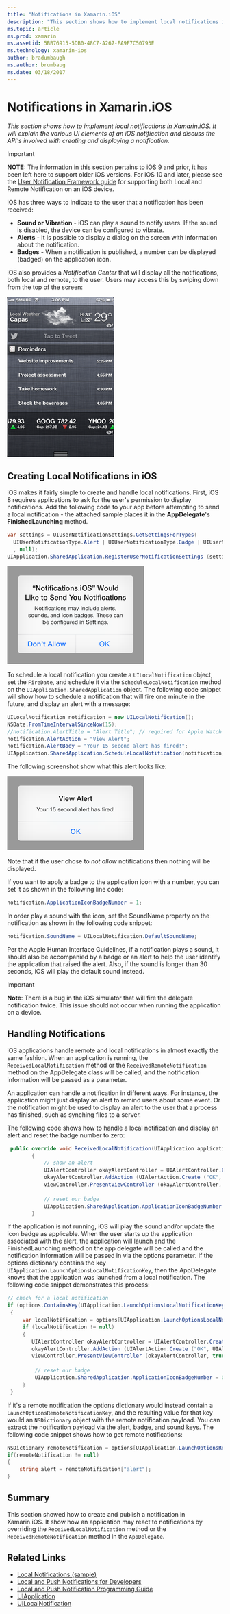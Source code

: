 ```yaml
---
title: "Notifications in Xamarin.iOS"
description: "This section shows how to implement local notifications in Xamarin.iOS. It will explain the various UI elements of an iOS notification and discuss the API's involved with creating and displaying a notification."
ms.topic: article
ms.prod: xamarin
ms.assetid: 5BB76915-5DB0-48C7-A267-FA9F7C50793E
ms.technology: xamarin-ios
author: bradumbaugh
ms.author: brumbaug
ms.date: 03/18/2017
---
```


# Notifications in Xamarin.iOS

_This section shows how to implement local notifications in Xamarin.iOS. It will explain the various UI elements of an iOS notification and discuss the API's involved with creating and displaying a notification._

> [!IMPORTANT]
> **NOTE:** The information in this section pertains to iOS 9 and prior, it has been left here to support older iOS versions. For iOS 10 and later, please see the [User Notification Framework guide](~/ios/platform/user-notifications/index.md) for supporting both Local and Remote Notification on an iOS device.

iOS has three ways to indicate to the user that a notification has been received:

-  **Sound or Vibration** - iOS can play a sound to notify users. If the sound is disabled, the device can be configured to vibrate.
-  **Alerts** - It is possible to display a dialog on the screen with information about the notification.
-  **Badges** - When a notification is published, a number can be displayed (badged) on the application icon.


iOS also provides a *Notification Center* that will display all the notifications, both local and remote, to
    the user. Users may access this by swiping down from the top of the screen:

 ![](local-notifications-in-ios-images/image13.png "The Notification Center")

## Creating Local Notifications in iOS

iOS makes it fairly simple to create and handle local notifications.
  First, iOS 8 requires applications to ask for the user's permission
  to display notifications. Add the following code to your app before
  attempting to send a local notification - the attached sample places it in
  the **AppDelegate**'s **FinishedLaunching** method.

```csharp
var settings = UIUserNotificationSettings.GetSettingsForTypes(
  UIUserNotificationType.Alert | UIUserNotificationType.Badge | UIUserNotificationType.Sound
  , null);
UIApplication.SharedApplication.RegisterUserNotificationSettings (settings);
```

  [![](local-notifications-in-ios-images/image0-sml.png "Confirming the ability to send a local notification")](local-notifications-in-ios-images/image0.png#lightbox)

To schedule a local notification you create a `UILocalNotification` object, set the `FireDate`, and schedule it via the `ScheduleLocalNotification` method on the `UIApplication.SharedApplication` object. The following code snippet will show how to schedule a notification that
    will fire one minute in the future, and display an alert with a message:

```csharp
UILocalNotification notification = new UILocalNotification();
NSDate.FromTimeIntervalSinceNow(15);
//notification.AlertTitle = "Alert Title"; // required for Apple Watch notifications
notification.AlertAction = "View Alert";
notification.AlertBody = "Your 15 second alert has fired!";
UIApplication.SharedApplication.ScheduleLocalNotification(notification);
```

The following screenshot show what this alert looks like:

  [![](local-notifications-in-ios-images/image2-sml.png "An example alert")](local-notifications-in-ios-images/image2.png#lightbox)

Note that if the user chose to *not allow* notifications then nothing will be displayed.

If you want to apply a badge to the application icon with a number, you can set it as shown in the following line code:

```csharp
notification.ApplicationIconBadgeNumber = 1;
```

In order play a sound with the icon, set the SoundName property on the notification as shown in the following code snippet:

```csharp
notification.SoundName = UILocalNotification.DefaultSoundName;
```

Per the Apple Human Interface Guidelines, if a notification plays a sound, it should also be accompanied by a badge
    or an alert to help the user identify the application that raised the alert. Also, if the sound is longer than 30
    seconds, iOS will play the default sound instead.

> [!IMPORTANT]
> **Note**: There is a bug in the iOS simulator that will fire the delegate notification twice. This issue should not occur when running the application on a device.

## Handling Notifications

iOS applications handle remote and local notifications in almost exactly the same fashion. When an application is
    running, the `ReceivedLocalNotification` method or the `ReceivedRemoteNotification` method on the AppDelegate class will
    be called, and the notification information will be passed as a parameter.

An application can handle a notification in different ways. For instance, the application might just display an alert
    to remind users about some event. Or the notification might be used to display an alert to the user that a process
    has finished, such as synching files to a server.

The following code shows how to handle a local notification and display an alert and reset the badge number to
    zero:

```csharp
 public override void ReceivedLocalNotification(UIApplication application, UILocalNotification notification)
        {
            // show an alert
			UIAlertController okayAlertController = UIAlertController.Create (notification.AlertAction, notification.AlertBody, UIAlertControllerStyle.Alert);
			okayAlertController.AddAction (UIAlertAction.Create ("OK", UIAlertActionStyle.Default, null));
			viewController.PresentViewController (okayAlertController, true, null);

            // reset our badge
            UIApplication.SharedApplication.ApplicationIconBadgeNumber = 0;
        }
```

If the application is not running, iOS will play the sound and/or update the icon badge as applicable. When the user
    starts up the application associated with the alert, the application will launch and the FinishedLaunching method on
    the app delegate will be called and the notification information will be passed in via the options parameter. If the
    options dictionary contains the key `UIApplication.LaunchOptionsLocalNotificationKey`, then the AppDelegate knows that
    the application was launched from a local notification. The following code snippet demonstrates this process:

```csharp
// check for a local notification
if (options.ContainsKey(UIApplication.LaunchOptionsLocalNotificationKey))
 {
     var localNotification = options[UIApplication.LaunchOptionsLocalNotificationKey] as UILocalNotification;
     if (localNotification != null)
     {
		UIAlertController okayAlertController = UIAlertController.Create (localNotification.AlertAction, localNotification.AlertBody, UIAlertControllerStyle.Alert);
		okayAlertController.AddAction (UIAlertAction.Create ("OK", UIAlertActionStyle.Default, null));
		viewController.PresentViewController (okayAlertController, true, null);

         // reset our badge
         UIApplication.SharedApplication.ApplicationIconBadgeNumber = 0;
     }
 }
```

If it's a remote notification the options dictionary would instead contain a `LaunchOptionsRemoteNotificationKey`, and the resulting value for that key would an `NSDictionary` object with the remote notification payload. You can extract the notification payload via
    the alert, badge, and sound keys. The following code snippet shows how to get remote notifications:

```csharp
NSDictionary remoteNotification = options[UIApplication.LaunchOptionsRemoteNotificationKey];
if(remoteNotification != null)
{
    string alert = remoteNotification["alert"];
}
```

## Summary

This section showed how to create and publish a notification in Xamarin.iOS. It show how an application may react
to notifications by overriding the `ReceivedLocalNotification` method or the `ReceivedRemoteNotification` method in the `AppDelegate`.


## Related Links

- [Local Notifications (sample)](https://developer.xamarin.com/samples/monotouch/LocalNotifications)
- [Local and Push Notifications for Developers](https://developer.apple.com/notifications/)
- [Local and Push Notification Programming Guide](https://developer.apple.com/library/prerelease/content/documentation/NetworkingInternet/Conceptual/RemoteNotificationsPG/)
- [UIApplication](http://iosapi.xamarin.com/?link=T%3aMonoTouch.UIKit.UIApplication)
- [UILocalNotification](http://iosapi.xamarin.com/?link=T%3aMonoTouch.UIKit.UILocalNotification)
